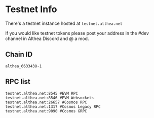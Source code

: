 # Testnet Info

There's a testnet instance hosted at `testnet.althea.net`

If you would like testnet tokens please post your address in the #dev channel in Althea Discord and @ a mod.

## Chain ID

`althea_6633438-1`

## RPC list

```
testnet.althea.net:8545 #EVM RPC
testnet.althea.net:8546 #EVM Websockets
testnet.althea.net:26657 #Cosmos RPC
testnet.althea.net:1317 #Cosmos Legacy RPC
testnet.althea.net:9090 #Cosmos GRPC
```
